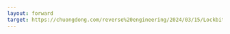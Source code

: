 ```yaml
---
layout: forward
target: https://chuongdong.com/reverse%20engineering/2024/03/15/Lockbit4Ransomware/
---
```

